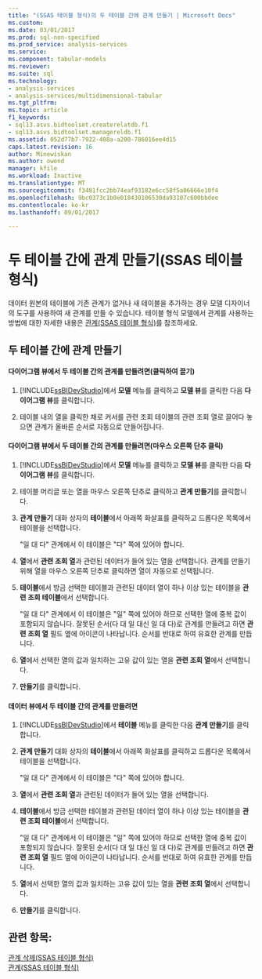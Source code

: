 ```yaml
---
title: "(SSAS 테이블 형식)의 두 테이블 간에 관계 만들기 | Microsoft Docs"
ms.custom: 
ms.date: 03/01/2017
ms.prod: sql-non-specified
ms.prod_service: analysis-services
ms.service: 
ms.component: tabular-models
ms.reviewer: 
ms.suite: sql
ms.technology:
- analysis-services
- analysis-services/multidimensional-tabular
ms.tgt_pltfrm: 
ms.topic: article
f1_keywords:
- sql13.asvs.bidtoolset.createrelatdb.f1
- sql13.asvs.bidtoolset.managereldb.f1
ms.assetid: 052d77b7-7922-408a-a200-786016ee4d15
caps.latest.revision: 16
author: Minewiskan
ms.author: owend
manager: kfile
ms.workload: Inactive
ms.translationtype: MT
ms.sourcegitcommit: f3481fcc2bb74eaf93182e6cc58f5a06666e10f4
ms.openlocfilehash: 9bc0373c1b0e018430106530da93107c600bbdee
ms.contentlocale: ko-kr
ms.lasthandoff: 09/01/2017

---
```

# <a name="create-a-relationship-between-two-tables-ssas-tabular"></a>두 테이블 간에 관계 만들기(SSAS 테이블 형식)
  데이터 원본의 테이블에 기존 관계가 없거나 새 테이블을 추가하는 경우 모델 디자이너의 도구를 사용하여 새 관계를 만들 수 있습니다. 테이블 형식 모델에서 관계를 사용하는 방법에 대한 자세한 내용은 [관계&#40;SSAS 테이블 형식&#41;](../../analysis-services/tabular-models/relationships-ssas-tabular.md)를 참조하세요.  
  
## <a name="create-a-relationship-between-two-tables"></a>두 테이블 간에 관계 만들기  
  
#### <a name="to-create-a-relationship-between-two-tables-in-diagram-view-click-and-drag"></a>다이어그램 뷰에서 두 테이블 간의 관계를 만들려면(클릭하여 끌기)  
  
1.  [!INCLUDE[ssBIDevStudio](../../includes/ssbidevstudio-md.md)]에서 **모델** 메뉴를 클릭하고 **모델 뷰**를 클릭한 다음 **다이어그램 뷰**를 클릭합니다.  
  
2.  테이블 내의 열을 클릭한 채로 커서를 관련 조회 테이블의 관련 조회 열로 끌어다 놓으면 관계가 올바른 순서로 자동으로 만들어집니다.  
  
#### <a name="to-create-a-relationship-between-two-tables-in-diagram-view-right-click"></a>다이어그램 뷰에서 두 테이블 간의 관계를 만들려면(마우스 오른쪽 단추 클릭)  
  
1.  [!INCLUDE[ssBIDevStudio](../../includes/ssbidevstudio-md.md)]에서 **모델** 메뉴를 클릭하고 **모델 뷰**를 클릭한 다음 **다이어그램 뷰**를 클릭합니다.  
  
2.  테이블 머리글 또는 열을 마우스 오른쪽 단추로 클릭하고 **관계 만들기**를 클릭합니다.  
  
3.  **관계 만들기** 대화 상자의 **테이블**에서 아래쪽 화살표를 클릭하고 드롭다운 목록에서 테이블을 선택합니다.  
  
     "일 대 다" 관계에서 이 테이블은 "다" 쪽에 있어야 합니다.  
  
4.  **열**에서 **관련 조회 열**과 관련된 데이터가 들어 있는 열을 선택합니다. 관계를 만들기 위해 열을 마우스 오른쪽 단추로 클릭하면 열이 자동으로 선택됩니다.  
  
5.  **테이블**에서 방금 선택한 테이블과 관련된 데이터 열이 하나 이상 있는 테이블을 **관련 조회 테이블**에서 선택합니다.  
  
     "일 대 다" 관계에서 이 테이블은 "일" 쪽에 있어야 하므로 선택한 열에 중복 값이 포함되지 않습니다. 잘못된 순서(다 대 일 대신 일 대 다)로 관계를 만들려고 하면 **관련 조회 열** 필드 옆에 아이콘이 나타납니다. 순서를 반대로 하여 유효한 관계를 만듭니다.  
  
6.  **열**에서 선택한 열의 값과 일치하는 고유 값이 있는 열을 **관련 조회 열**에서 선택합니다.  
  
7.  **만들기**를 클릭합니다.  
  
#### <a name="to-create-a-relationship-between-two-tables-in-data-view"></a>데이터 뷰에서 두 테이블 간의 관계를 만들려면  
  
1.  [!INCLUDE[ssBIDevStudio](../../includes/ssbidevstudio-md.md)]에서 **테이블** 메뉴를 클릭한 다음 **관계 만들기**를 클릭합니다.  
  
2.  **관계 만들기** 대화 상자의 **테이블**에서 아래쪽 화살표를 클릭하고 드롭다운 목록에서 테이블을 선택합니다.  
  
     "일 대 다" 관계에서 이 테이블은 "다" 쪽에 있어야 합니다.  
  
3.  **열**에서 **관련 조회 열**과 관련된 데이터가 들어 있는 열을 선택합니다.  
  
4.  **테이블**에서 방금 선택한 테이블과 관련된 데이터 열이 하나 이상 있는 테이블을 **관련 조회 테이블**에서 선택합니다.  
  
     "일 대 다" 관계에서 이 테이블은 "일" 쪽에 있어야 하므로 선택한 열에 중복 값이 포함되지 않습니다. 잘못된 순서(다 대 일 대신 일 대 다)로 관계를 만들려고 하면 **관련 조회 열** 필드 옆에 아이콘이 나타납니다. 순서를 반대로 하여 유효한 관계를 만듭니다.  
  
5.  **열**에서 선택한 열의 값과 일치하는 고유 값이 있는 열을 **관련 조회 열**에서 선택합니다.  
  
6.  **만들기**를 클릭합니다.  
  
## <a name="see-also"></a>관련 항목:  
 [관계 삭제&#40;SSAS 테이블 형식&#41;](../../analysis-services/tabular-models/delete-relationships-ssas-tabular.md)   
 [관계&#40;SSAS 테이블 형식&#41;](../../analysis-services/tabular-models/relationships-ssas-tabular.md)  
  
  

